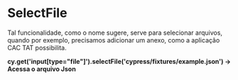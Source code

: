# SelectFile


Tal funcionalidade, como o nome sugere, serve para selecionar arquivos, quando por exemplo, precisamos adicionar um anexo, como a aplicação CAC TAT possibilita.


**cy.get('input[type="file"]').selectFile('cypress/fixtures/example.json') -> Acessa o arquivo Json**